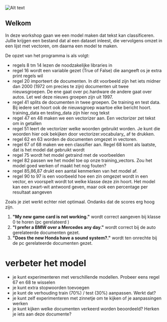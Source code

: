 ![Alt text](https://pixabay.com/get/gac17440c200cecd8ee6c99c22c26eb775dc7a36c0a9fe25f87730b0776c78157808daa05d2fbfc79893a2bfdd4946f50aac3ffd198594c871961a702c506f30b6fb31a2f5aa6f5f0e043fbf2137ee162_640.png "Workshop")

## Welkom

In deze workshop gaan we een model maken dat tekst kan classificeren. Jullie krijgen een bestand dat al een dataset inleest, die vervolgens 
omzet in een lijst met vectoren, om daarna een model te maken.

De opzet van het programma is als volgt:
- regels 8 tm 14 lezen de noodzakelijke libraries in
- regel 16 wordt een variable gezet (True of False) die aangeeft os je extra print regels wil
- regel 20 importeert de documenten. In dit voorbeeld zijn het iets midner dan 2000 (1972 om precies te zijn) documenten uit twee nieuwsgroepen. De ene gaat over pc.hardware de andere gaat over autos. Let wel deze nieuws groepen zijn uit 1997.
- regel 41 splits de documenten in twee groepen. De training en test data. Bij iedere set hoort ook de nieuwsgroep waartoe elke bericht hoort. training_data en testing_data zijn hier nog tekst
- regel 47 en 48 maken we een vectorizer aan. Een vectorizer zet tekst om in getallen
- regel 51 leert de vectorizer welke woorden gebruikt worden. Je kunt die woorden hier ook bekijken door vectorizer.vocabulary_ af te drukken. 
- regel 62 en 63 worden de documenten omgezet in vectoren. 
- regel 67 of 68 maken we een classifier aan. Regel 68 komt als laatste, dat is het model dat gebruikt wordt
- regel 75 wordt het model getraind met de voorbeelden 
- regel 82 passen we het model toe op onze training_vectors. Zou het model goed werken of maakt het nog fouten?
- regel 85,86,87 drukt een aantal kenmerken van het model af.
- regel 90 to 97 is een voorbeeld hoe een zin omgezet wordt in een vector, en voorspelt wordt tot welke klasse deze zin hoort. Het model kan een zwart-wit antwoord geven, maar ook een percentage per resultaat aangeven


Zoals je ziet werkt echter niet optimaal. Ondanks dat de scores erg hoog zijn.

1. **"My new game card is not working."** wordt correct aangeven bij klasse 0 te horen (pc gerelateerd )
1. **"I prefer a BMW over a Mercedes any day."** wordt correct bij de auto gerelateerde documenten gezet.
1. **"Does the new Honda have a sound system?."** wordt ten onrechte bij de pc gerelateerde documenten gezet.

# verbeter het model
- je kunt experimenteren met verschillende modellen. Probeer eens regel 67 en 68 te wisselen
- je kunt extra stopwoorden toevoegen
- je kunt de verhouding train (70%) / test (30%)  aanpassen. Werkt dat?
- je kunt zelf experimenteren met zinnetje om te kijken of je aanpassingen werken
- je kunt kijken welke documenten verkeerd worden beoordeeld? Herken je iets aan deze documente?



